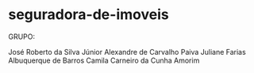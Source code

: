 # seguradora-de-imoveis
GRUPO:

José Roberto da Silva Júnior
Alexandre de Carvalho Paiva
Juliane Farias Albuquerque de Barros
Camila Carneiro da Cunha Amorim
